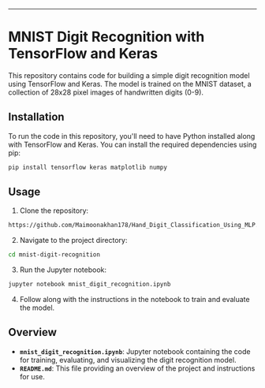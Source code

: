 
---

# MNIST Digit Recognition with TensorFlow and Keras

This repository contains code for building a simple digit recognition model using TensorFlow and Keras. The model is trained on the MNIST dataset, a collection of 28x28 pixel images of handwritten digits (0-9).

## Installation

To run the code in this repository, you'll need to have Python installed along with TensorFlow and Keras. You can install the required dependencies using pip:

```bash
pip install tensorflow keras matplotlib numpy
```

## Usage

1. Clone the repository:

```bash
https://github.com/Maimoonakhan178/Hand_Digit_Classification_Using_MLP.git
```

2. Navigate to the project directory:

```bash
cd mnist-digit-recognition
```

3. Run the Jupyter notebook:

```bash
jupyter notebook mnist_digit_recognition.ipynb
```

4. Follow along with the instructions in the notebook to train and evaluate the model.

## Overview

- **`mnist_digit_recognition.ipynb`**: Jupyter notebook containing the code for training, evaluating, and visualizing the digit recognition model.
- **`README.md`**: This file providing an overview of the project and instructions for use.


